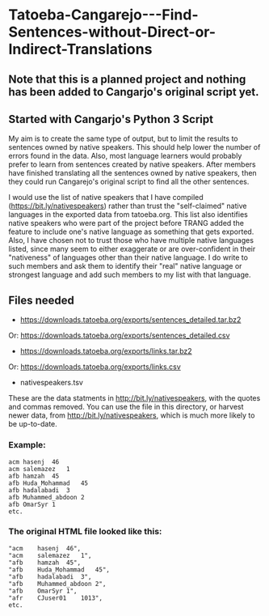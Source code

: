# Tatoeba-Cangarejo---Find-Sentences-without-Direct-or-Indirect-Translations

## Note that this is a planned project and nothing has been added to Cangarjo's original script yet.


## Started with Cangarjo's Python 3 Script

My aim is to create the same type of output, but to limit the results to sentences owned by native speakers.
This should help lower the number of errors found in the data.
Also, most language learners would probably prefer to learn from sentences created by native speakers.
After members have finished translating all the sentences owned by native speakers, then they could run Cangarejo's original script to find all the other sentences.

I would use the list of native speakers that I have compiled (https://bit.ly/nativespeakers) rather than trust the "self-claimed" native languages in the exported data from tatoeba.org.  This list also identifies native speakers who were part of the project before TRANG added the feature to include one's native language as something that gets exported.  Also, I have chosen not to trust those who have multiple native languages listed, since many seem to either exaggerate or are over-confident in their "nativeness" of languages other than their native language. I do write to such members and ask them to identify their "real" native language or strongest language and add such members to my list with that language.

## Files needed

* https://downloads.tatoeba.org/exports/sentences_detailed.tar.bz2

Or: https://downloads.tatoeba.org/exports/sentences_detailed.csv

* https://downloads.tatoeba.org/exports/links.tar.bz2

Or: https://downloads.tatoeba.org/exports/links.csv

* nativespeakers.tsv

These are the data statments in http://bit.ly/nativespeakers, with the quotes and commas removed.
You can use the file in this directory, or harvest newer data, from http://bit.ly/nativespeakers, which is much more likely to be up-to-date.

### Example:
```
acm	hasenj	46
acm	salemazez	1
afb	hamzah	45
afb	Huda_Mohammad	45
afb	hadalabadi	3
afb	Muhammed_abdoon	2
afb	OmarSyr	1
etc.
```

### The original HTML file looked like this:
```
"acm	hasenj	46",
"acm	salemazez	1",
"afb	hamzah	45",
"afb	Huda_Mohammad	45",
"afb	hadalabadi	3",
"afb	Muhammed_abdoon	2",
"afb	OmarSyr	1",
"afr	CJuser01	1013",
etc.
```
